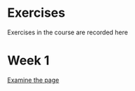 # Exercises 

Exercises in the course are recorded here

# Week 1

[Examine the page](examine_the_page/)
